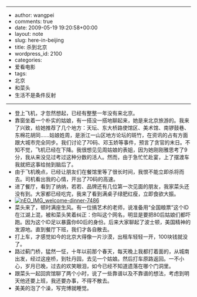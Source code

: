 - --
- author: wangpei
- comments: true
- date: 2009-05-19 19:20:58+00:00
- layout: note
- slug: here-in-beijing
- title: 杀到北京
- wordpress_id: 2100
- categories:
- 爱看电影
- tags:
- 北京
- 和菜头
- 生活不是条件反射
- --
- 登上飞机，才忽然想起，已经有整整一年没有来北京。
- 靠窗坐着一个朴实的姑娘，有一搭没一搭地聊起来，她是来北京旅游的。我来了兴致，给她推荐了几个地方：天坛、东大桥路使馆区、美术馆、南锣鼓巷、东棉花胡同……姑娘姓周，是浙江一山区地方论坛的斑竹，在资讯的占有方面跟大城市完全同步。我们讨论了70码、邓玉娇等事件，预言了贪官的末日。不知不觉，飞机已经在下降。我很想见见周姑娘的表姐，因为她刚刚雅思考了9分，我从来没见过考过这种分数的活人。然而，由于急忙忙赴宴，上了摆渡车我就把这事给抛到脑后了。
- 由于飞机晚点，已经让朋友们在餐馆里等了很长时间，我恨不能立即杀将而去。司机看出我的心情，开出了70码的高速。
- 进了餐厅，看到了纳纳，若若、品牌还有几位第一次见面的朋友，我家菜头还没有到。大家都已经吃完，我来了看到满桌子绿肥红瘦，立即食欲大振。
- [![nEO_IMG_welcome-dinner-7486](http://farm4.static.flickr.com/3335/3550769859_a0dcd78d29.jpg)](http://www.flickr.com/photos/lookoo/3550769859/)
- 菜头来了，顿时满座生风。有一位搞艺术的老师，说准备用“全国粮票”这个ID在江湖上混，被和菜头笑着纠正：你叫这个网名，明显是要把80后姑娘们都吓跑。因为这个ID足以暴露你60后的身份。后来大家聊起了波士顿，美国精神的发源地。直到餐厅下班，我们才各自散去。
- 打上车，才感觉如今的北京大得像一片沙漠，出租车轻轻一开，100块钱就没了。
- 路过蓟门桥，猛然一怔，十年以前那个春天，每天晚上我都打着面的，从城南出发，经过这座桥，到牡丹园，去见一个姑娘。然后打车原路返回。一不小心，岁月已晚，过去的欢笑眼泪，如今已经不知道遗落在哪个门洞里。
- 跟菜头一起回宾馆聊了两个小时，说了一些靠谱以及不靠谱的想法，考虑到明天他还要上班，我还要办事，不得不散去。
- 美美的泡了个澡，写完博就睡觉。
